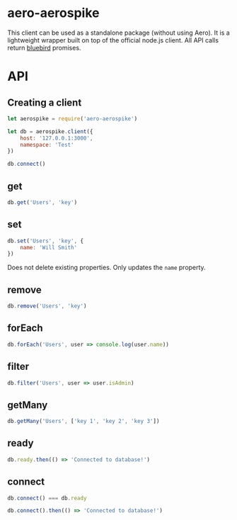 # aero-aerospike

This client can be used as a standalone package (without using Aero). It is a lightweight wrapper built on top of the official node.js client. All API calls return [bluebird](https://github.com/petkaantonov/bluebird/) promises.

# API

## Creating a client

```js
let aerospike = require('aero-aerospike')

let db = aerospike.client({
	host: '127.0.0.1:3000',
	namespace: 'Test'
})

db.connect()
```

## get
```js
db.get('Users', 'key')
```

## set
```js
db.set('Users', 'key', {
	name: 'Will Smith'
})
```

Does not delete existing properties. Only updates the `name` property.

## remove
```js
db.remove('Users', 'key')
```

## forEach
```js
db.forEach('Users', user => console.log(user.name))
```

## filter
```js
db.filter('Users', user => user.isAdmin)
```

## getMany
```js
db.getMany('Users', ['key 1', 'key 2', 'key 3'])
```

## ready
```js
db.ready.then(() => 'Connected to database!')
```

## connect
```js
db.connect() === db.ready

db.connect().then(() => 'Connected to database!')
```